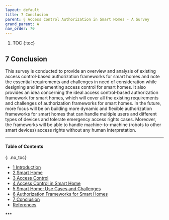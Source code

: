 ```yaml
---
layout: default
title: 7 Conclusion   
parent: § Access Control Authorization in Smart Homes - A Survey   
grand_parent: A 
nav_order: 70 
---
```

<style>
.dont-break-out {
  /* These are technically the same, but use both */
  overflow-wrap: break-word;
  word-wrap: break-word;

     -ms-word-break: break-all;
  /* This is the dangerous one in WebKit, as it breaks things wherever */
  word-break: break-all;
  /* Instead use this non-standard one: */
  word-break: break-word;
}

.youtube-container {
    position: relative;
    width: 100%;
    height: 0;
    padding-bottom: 56.25%;
}
.youtube-video {
    position: absolute;
    top: 0;
    left: 0;
    width: 100%;
    height: 100%;
}

</style>

<div class="dont-break-out" markdown="1">

1. TOC
{:toc}

## 7 Conclusion
This survey is conducted to provide an overview and analysis of existing access control-based authorization frameworks for smart homes and note the essential requirements and challenges in need of consideration while designing and implementing access control for smart homes. It also provides an idea concerning the ideal access control-based authorization framework for smart homes, which will cover all the existing requirements and challenges of authorization frameworks for smart homes. In the future, more focus will be on building more dynamic and flexible authorization frameworks for smart homes that can handle multiple users and different types of devices and tolerate emergency access rights cases. Moreover, the frameworks will be able to handle machine-to-machine (robots to other smart devices) access rights without any human interpretation.

***

#### Table of Contents
{: .no_toc}

<ul><li> <a href="/docs/A/Access-Control-Authorization-in-Smart-Homes-A-Survey-1/">
1 Introduction</a></li><li> <a href="/docs/A/Access-Control-Authorization-in-Smart-Homes-A-Survey-2/">
2 Smart Home</a></li><li> <a href="/docs/A/Access-Control-Authorization-in-Smart-Homes-A-Survey-3/">
3 Access Control</a></li><li> <a href="/docs/A/Access-Control-Authorization-in-Smart-Homes-A-Survey-4/">
4 Access Control in Smart Home</a></li><li> <a href="/docs/A/Access-Control-Authorization-in-Smart-Homes-A-Survey-5/">
5 Smart Home: Use Cases and Challenges</a></li><li> <a href="/docs/A/Access-Control-Authorization-in-Smart-Homes-A-Survey-6/">
6 Authorization Frameworks for Smart Homes</a></li><li> <a href="/docs/A/Access-Control-Authorization-in-Smart-Homes-A-Survey-7/">
7 Conclusion</a></li><li> <a href="/docs/A/Access-Control-Authorization-in-Smart-Homes-A-Survey-8/">
References</a></li></ul>
***

</div>
